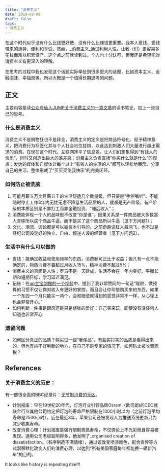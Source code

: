 ```yaml
---
title: "消费主义"
date: 2019-09-08
draft: false
tags: 
- 消费主义
---
```



在这个时代似乎没有什么比钱更好使，没有什么比赚钱更重要。我本人爱钱，爱钱带来的选择、便利和享受。然而，_消费主义_通过利用人性，让我（们）更容易多花钱而难以积累资产，这个点之前就读到过，个人也十分认可，但我还是希望能对消费主义有更深入的理解。

在思考的过程中我也发现这个话题实际牵扯到很多更大的话题，比如资本主义、金融泡沫、幸福观等。所以大概是一个值得长期思考的问题。

<!--more-->

## 正文
主要内容是读[公众号仙人JUMP关于消费主义的一篇文章](https://mp.weixin.qq.com/s?__biz=MzI5MTE2NDI2OQ==&mid=2247485315&idx=1&sn=05384aa848ae7ed4bbfc251dad35fa5a&chksm=ec159e81db62179799d5354d79e89b0688cc845501f7d71b2a7aaeba581beda8895dd20f0b29&mpshare=1&scene=1&srcid=0907zPhCkxYd48SvMl8ccqBd&sharer_sharetime=1567939371558&sharer_shareid=697e80f2ddb52b0c1776ea7b175bf5ea&key=d5739ef05bcda630014071ada09b645ef0378a78342a86b748b014bcf444ef19264a7a585238b466c73d7a7725b875560fbcea25128e9d30949ae11a386b7a8bc248f2bdcfed79a335a0d57da843cc59&ascene=1&uin=ODYyODg5ODAw&devicetype=Windows+10&version=62060833&lang=en&pass_ticket=ZKtcid4Hd53p9HsKg%2F8xxbpbfmvukTJ5hAK0kqf3Wfgl2ffkEpbPO4NEZg%2B7nHl5)的读书笔记，加上一些自己的思考。

### 什么是消费主义
消费主义不是购物狂也不是拜金，消费主义的定义是把商品符号化，赋予精神意义，把消费行为标签化并与个人社会地位挂钩，以此达到刺激人们大量进行超出需求的消费。在现在这个时代，互联网抹平了信息差，让人们们想象得到“有钱人的快乐”，同时又创造出巨大的落差感；消费主义负责宣扬“你买什么就是什么”的观点；发达的媒体和自媒体让每个过上“有钱人的生活的人”都可以轻松地展示、分享自己的生活。整体形成了“买买买使我快乐”的完美闭环。

### 如何防止被洗脑
1. 可能月薪五万比月薪五千的生活舒适几个数量级，但只要是“手停嘴听”、不能随时停止工作3年内无忧无虑不降低生活品质的人，就都是无产阶级。有产阶级的本质区别是不靠打工而靠金融投资、“睡后收入”；
2. 消费能体现一个人的品味但不改变“你是谁”。因果关系是一件商品被大多数富人青睐所以这个商品牛逼，而不是买了这个商品所以牛逼（见下方问题1）；
3. 文化、潮流、舆论都是可以靠资本引导的。之前奇葩说红人藏鸿飞，也不过是经纪公司设定好的独立、自由、叛逆人设的经营者（见下方问题2）。

### 生活中有什么可以做的
- 省钱：能确定收益和使用频率的东西，消费额可正比于收益；但凡有一点不能确定的，物质消费不要超过月收入15%，精神消费不超过5%；
- 消费主义的背面是人性：罗马不是一天建成，生活不会在一年内变好。平衡长期和短期目标，学习延迟满足。
- 记账：在[up主宝剑嫂的一个视频](https://www.bilibili.com/video/av44430331)中，提到了我非常赞同的一句话“理财，做预算的习惯不仅让你对收入有更好的掌控，而且会让你珍惜购买来的东西，如果一个东西一个月只能买一两个，会和随便就得到的感觉非常不一样，从心理上也会非常开心。”
- 如何判断一件事是跟风还是只是烧钱的爱好：自己买来玩，即使没有没任何人知道也非常开心

### 遗留问题
- 如何区分真正的品质？购买过一些“奢侈品”，有些实打实的品质是看得出来的，但也有些不好判断的地方，在自己不是专家的情况下，如何防止被收智商税？


## References
### 关于消费主义的历史：
有一部很全面的BBC纪录片：[无节制消费的元凶](https://www.bilibili.com/bangumi/media/md20526/?from=search&seid=13301116262427905408)。
- 计划报废：早在19世纪20年代，灯泡行业引领品牌Osram（欧司朗)的CEO就联合行业其他公司约定把灯泡的寿命严格限制在1000小时以内（之前灯泡平均寿命是2500小时）。近在最近3年，苹果公司还被发现人为推送系统更新只为减少收集寿命。
- 改变消费心理：计划报废是强行限制商品寿命，不仅舆论上不光彩而且容易被发现。通用公司老板聪明得多，他发明了_organised creation of dissatisfaction_（有序制造不满情绪），通过该改变喷漆颜色，配合宣传等方式潜移默化改变人们的消费心理，以达到“所有美国家庭每年都能换一辆新汽车”的目的。

It looks like history is repeating itself!
